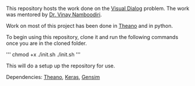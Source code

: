 This repository hosts the work done on the [Visual Dialog](http://visualdialog.org/) problem. The work was mentored by [Dr. Vinay Namboodiri](http://www.cse.iitk.ac.in/users/vinaypn/).

Work on most of this project has been done in [Theano](http://deeplearning.net/software/theano/) and in python.

To begin using this repository, clone it and run the following commands once you are in the cloned folder.

'''
chmod +x ./init.sh
./init.sh
'''

This will do a setup up the repository for use.

Dependencies:
[Theano](http://deeplearning.net/software/theano/), [Keras](https://keras.io/), [Gensim](https://radimrehurek.com/gensim/models/word2vec.html)